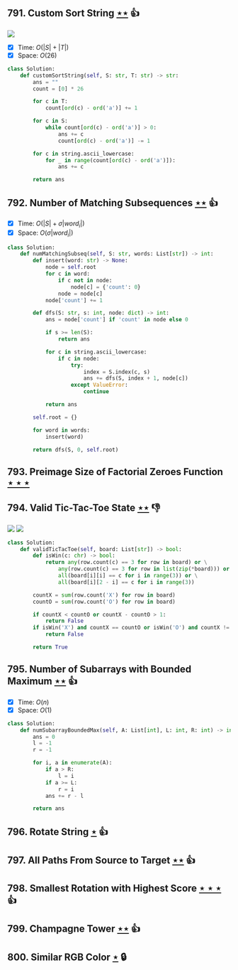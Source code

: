 ## 791. Custom Sort String [$\star\star$](https://leetcode.com/problems/custom-sort-string) :thumbsup:

![](https://img.shields.io/badge/-String-60373E.svg?style=flat-square)

- [x] Time: $O(|S| + |T|)$
- [x] Space: $O(26)$

```python
class Solution:
    def customSortString(self, S: str, T: str) -> str:
        ans = ""
        count = [0] * 26

        for c in T:
            count[ord(c) - ord('a')] += 1

        for c in S:
            while count[ord(c) - ord('a')] > 0:
                ans += c
                count[ord(c) - ord('a')] -= 1

        for c in string.ascii_lowercase:
            for _ in range(count[ord(c) - ord('a')]):
                ans += c

        return ans
```

## 792. Number of Matching Subsequences [$\star\star$](https://leetcode.com/problems/number-of-matching-subsequences) :thumbsup:

- [x] Time: $O(|S| + \sigma |word_i|)$
- [x] Space: $O(\sigma |word_i|)$

```python
class Solution:
    def numMatchingSubseq(self, S: str, words: List[str]) -> int:
        def insert(word: str) -> None:
            node = self.root
            for c in word:
                if c not in node:
                    node[c] = {'count': 0}
                node = node[c]
            node['count'] += 1

        def dfs(S: str, s: int, node: dict) -> int:
            ans = node['count'] if 'count' in node else 0

            if s >= len(S):
                return ans

            for c in string.ascii_lowercase:
                if c in node:
                    try:
                        index = S.index(c, s)
                        ans += dfs(S, index + 1, node[c])
                    except ValueError:
                        continue

            return ans

        self.root = {}

        for word in words:
            insert(word)

        return dfs(S, 0, self.root)
```

## 793. Preimage Size of Factorial Zeroes Function [$\star\star\star$](https://leetcode.com/problems/preimage-size-of-factorial-zeroes-function)

## 794. Valid Tic-Tac-Toe State [$\star\star$](https://leetcode.com/problems/valid-tic-tac-toe-state) :thumbsdown:

![](https://img.shields.io/badge/-Math-434343.svg?style=flat-square) ![](https://img.shields.io/badge/-Recursion-0F2540.svg?style=flat-square)

```python
class Solution:
    def validTicTacToe(self, board: List[str]) -> bool:
        def isWin(c: chr) -> bool:
            return any(row.count(c) == 3 for row in board) or \
                any(row.count(c) == 3 for row in list(zip(*board))) or \
                all(board[i][i] == c for i in range(3)) or \
                all(board[i][2 - i] == c for i in range(3))

        countX = sum(row.count('X') for row in board)
        countO = sum(row.count('O') for row in board)

        if countX < countO or countX - countO > 1:
            return False
        if isWin('X') and countX == countO or isWin('O') and countX != countO:
            return False

        return True
```

## 795. Number of Subarrays with Bounded Maximum [$\star\star$](https://leetcode.com/problems/number-of-subarrays-with-bounded-maximum) :thumbsup:

- [x] Time: $O(n)$
- [x] Space: $O(1)$

```python
class Solution:
    def numSubarrayBoundedMax(self, A: List[int], L: int, R: int) -> int:
        ans = 0
        l = -1
        r = -1

        for i, a in enumerate(A):
            if a > R:
                l = i
            if a >= L:
                r = i
            ans += r - l

        return ans
```

## 796. Rotate String [$\star$](https://leetcode.com/problems/rotate-string) :thumbsup:

## 797. All Paths From Source to Target [$\star\star$](https://leetcode.com/problems/all-paths-from-source-to-target) :thumbsup:

## 798. Smallest Rotation with Highest Score [$\star\star\star$](https://leetcode.com/problems/smallest-rotation-with-highest-score) :thumbsup:

## 799. Champagne Tower [$\star\star$](https://leetcode.com/problems/champagne-tower) :thumbsup:

## 800. Similar RGB Color [$\star$](https://leetcode.com/problems/similar-rgb-color) 🔒
